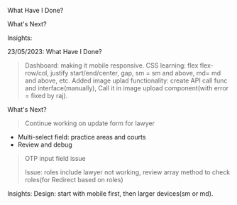 What Have I Done?

What's Next?

Insights:



23/05/2023:
What Have I Done?
> Dashboard: making it mobile responsive. 
> CSS learning: flex flex-row/col, justify start/end/center, gap, sm = sm and above, md= md and above, etc. 
> Added image uplad functionality: create API call func and interface(manually), Call it in image upload component(with error = fixed by raj). 


What's Next?
> Continue working on update form for lawyer
- Multi-select field: practice areas and courts
- Review and debug
> OTP input field issue
> 
> Issue: roles include lawyer not working, review array method to check roles(for Redirect based on roles)

Insights:
Design: start with mobile first, then larger devices(sm or md).
